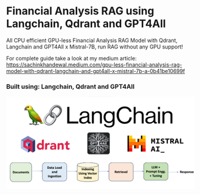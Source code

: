 # Financial Analysis RAG using Langchain, Qdrant and GPT4All
All CPU efficient GPU-less Financial Analysis RAG Model with Qdrant, Langchain and GPT4All x Mistral-7B, run RAG without any GPU support!

For complete guide take a look at my medium article: https://sachinkhandewal.medium.com/gpu-less-financial-analysis-rag-model-with-qdrant-langchain-and-gpt4all-x-mistral-7b-a-0b41be10699f

### Built using: Langchain, Qdrant and GPT4All

![](https://github.com/sachink1729/Financial-RAG-GPU-less-Mistral-Langchain/blob/main/data/cover.png)
